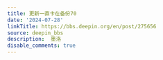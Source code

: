 ```yaml
---
title: 更新一直卡在备份70
date: '2024-07-28'
linkTitle: https://bbs.deepin.org/en/post/275656
source: deepin_bbs
description:  墨洛 
disable_comments: true
---
```


